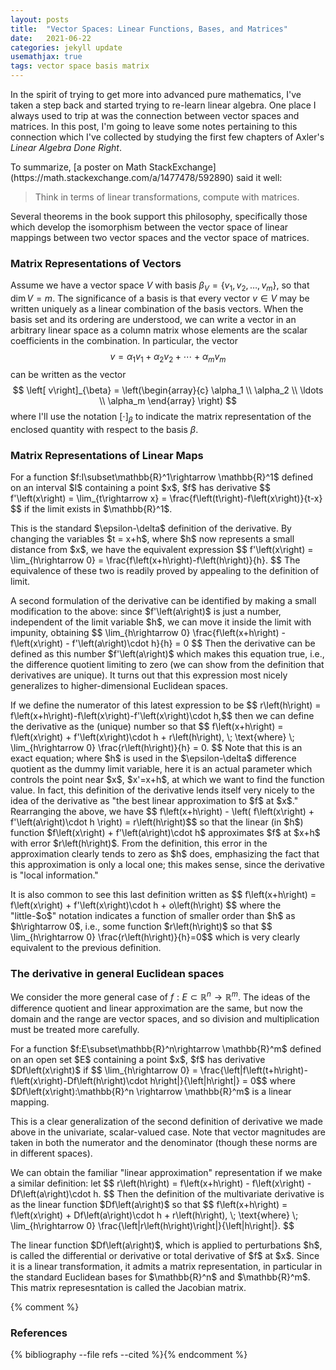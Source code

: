 ```yaml
---
layout: posts
title:  "Vector Spaces: Linear Functions, Bases, and Matrices"
date:   2021-06-22
categories: jekyll update
usemathjax: true
tags: vector space basis matrix
---
```


In the spirit of trying to get more into advanced pure mathematics, I've taken a step back and started trying to re-learn linear algebra. One place I always used to trip at was the connection between vector spaces and matrices. In this post, I'm going to leave some notes pertaining to this connection which I've collected by studying the first few chapters of Axler's *Linear Algebra Done Right*.

<p>
To summarize, [a poster on Math StackExchange](https://math.stackexchange.com/a/1477478/592890) said it well:

>Think in terms of linear transformations, compute with matrices.

Several theorems in the book support this philosophy, specifically those which develop the isomorphism between the vector space of linear mappings between two vector spaces and the vector space of matrices.
</p>


### Matrix Representations of Vectors
Assume we have a vector space $V$ with basis $\beta_V = \left\{v_1, v_2,\ldots,v_m\right\}$, so that $\dim V = m$. The significance of a basis is that every vector $v \in V$ may be written uniquely as a linear combination of the basis vectors. When the basis set and its ordering are understood, we can write a vector in an arbitrary linear space as a column matrix whose elements are the scalar coefficients in the combination. In particular, the vector $$ v = \alpha_1 v_1 + \alpha_2 v_2 + \cdots + \alpha_m v_m $$ can be written as the vector $$ \left[ v\right]_{\beta} = \left(\begin{array}{c} \alpha_1 \\ \alpha_2 \\ \ldots \\ \alpha_m \end{array} \right) $$ where I'll use the notation $\left[\cdot \right]_{\beta}$ to indicate the matrix representation of the enclosed quantity with respect to the basis $\beta$.



### Matrix Representations of Linear Maps

<div class="definition" >
    For a function $f:I\subset\mathbb{R}^1\rightarrow \mathbb{R}^1$ defined on an interval $I$ containing a point $x$, $f$ has derivative $$ f'\left(x\right) = \lim_{t\rightarrow x} = \frac{f\left(t\right)-f\left(x\right)}{t-x} $$ if the limit exists in $\mathbb{R}^1$.
</div>
<p>
    This is the standard $\epsilon-\delta$ definition of the derivative. By changing the variables $t = x+h$, where $h$ now represents a small distance from $x$, we have the equivalent expression $$ f'\left(x\right) = \lim_{h\rightarrow 0} = \frac{f\left(x+h\right)-f\left(h\right)}{h}. $$ The equivalence of these two is readily proved by appealing to the definition of limit.
</p>
<p>
    A second formulation of the derivative can be identified by making a small modification to the above: since $f'\left(a\right)$ is just a number, independent of the limit variable $h$, we can move it inside the limit with impunity, obtaining $$ \lim_{h\rightarrow 0} \frac{f\left(x+h\right) - f\left(x\right) - f'\left(a\right)\cdot h}{h} = 0 $$ Then the derivative can be defined as this number $f'\left(a\right)$ which makes this equation true, i.e., the difference quotient limiting to zero (we can show from the definition that derivatives are unique). It turns out that this expression most nicely generalizes to higher-dimensional Euclidean spaces.
</p>
<p>
    If we define the numerator of this latest expression to be $$ r\left(h\right) = f\left(x+h\right)-f\left(x\right)-f'\left(x\right)\cdot h,$$ then we can define the derivative as the (unique) number so that $$ f\left(x+h\right) = f\left(x\right) + f'\left(x\right)\cdot h + r\left(h\right), \; \text{where} \; \lim_{h\rightarrow 0} \frac{r\left(h\right)}{h} = 0. $$ Note that this is an exact equation; where $h$ is used in the $\epsilon-\delta$ difference quotient as the dummy limit variable, here it is an actual parameter which controls the point near $x$, $x'=x+h$, at which we want to find the function value. In fact, this definition of the derivative lends itself very nicely to the idea of the derivative as "the best linear approximation to $f$ at $x$." Rearranging the above, we have $$ f\left(x+h\right) - \left( f\left(x\right) + f'\left(a\right)\cdot h \right) = r\left(h\right)$$ so that the linear (in $h$) function $f\left(x\right) + f'\left(a\right)\cdot h$ approximates $f$ at $x+h$ with error $r\left(h\right)$. From the definition, this error in the approximation clearly tends to zero as $h$ does, emphasizing the fact that this approximation is only a local one; this makes sense, since the derivative is "local information."
</p>
<p>
    It is also common to see this last definition written as $$ f\left(x+h\right) = f\left(x\right) + f'\left(x\right)\cdot h + o\left(h\right) $$ where the "little-$o$" notation indicates a function of smaller order than $h$ as $h\rightarrow 0$, i.e., some function $r\left(h\right)$ so that $$ \lim_{h\rightarrow 0} \frac{r\left(h\right)}{h}=0$$ which is very clearly equivalent to the previous definition.
</p>


### The derivative in general Euclidean spaces
We consider the more general case of $f:E\subset\mathbb{R}^n \rightarrow \mathbb{R}^m$. The ideas of the difference quotient and linear approximation are the same, but now the domain and the range are vector spaces, and so division and multiplication must be treated more carefully.

<div class="definition" >
    For a function $f:E\subset\mathbb{R}^n\rightarrow \mathbb{R}^m$ defined on an open set $E$ containing a point $x$, $f$ has derivative $Df\left(x\right)$ if $$ \lim_{h\rightarrow 0} = \frac{\left|f\left(t+h\right)-f\left(x\right)-Df\left(h\right)\cdot h\right|}{\left|h\right|} = 0$$ where $Df\left(x\right):\mathbb{R}^n \rightarrow \mathbb{R}^m$ is a linear mapping.
</div>
<p>
    This is a clear generalization of the second definition of derivative we made above in the univariate, scalar-valued case. Note that vector magnitudes are taken in both the numerator and the denominator (though these norms are in different spaces). 
</p>
<p>
    We can obtain the familiar "linear approximation" representation if we make a similar definition: let $$ r\left(h\right) = f\left(x+h\right) - f\left(x\right) - Df\left(a\right)\cdot h. $$ Then the definition of the multivariate derivative is as the linear function $Df\left(a\right)$ so that $$ f\left(x+h\right) = f\left(x\right) + Df\left(a\right)\cdot h + r\left(h\right), \; \text{where} \; \lim_{h\rightarrow 0} \frac{\left|r\left(h\right)\right|}{\left|h\right|}. $$
</p>
<p>
    The linear function $Df\left(a\right)$, which is applied to perturbations $h$, is called the differential or derivative or total derivative of $f$ at $x$. Since it is a linear transformation, it admits a matrix representation, in particular in the standard Euclidean bases for $\mathbb{R}^n$ and $\mathbb{R}^m$. This matrix represesntation is called the Jacobian matrix.
</p>

{% comment %}
<h3>References</h3>
{% bibliography --file refs --cited %}{% endcomment %}